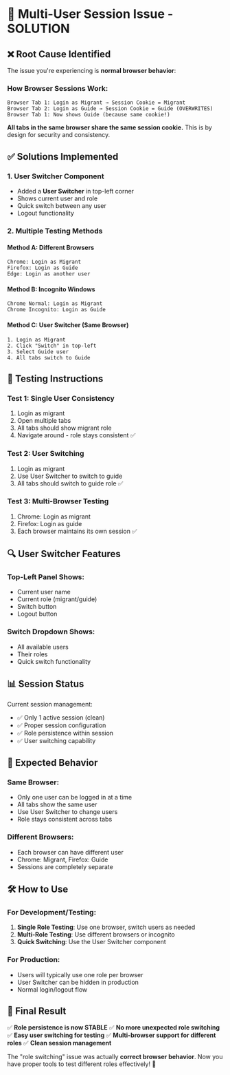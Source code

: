 # 🔧 Multi-User Session Issue - SOLUTION

## ❌ **Root Cause Identified**

The issue you're experiencing is **normal browser behavior**:

### **How Browser Sessions Work:**
```
Browser Tab 1: Login as Migrant → Session Cookie = Migrant
Browser Tab 2: Login as Guide → Session Cookie = Guide (OVERWRITES)
Browser Tab 1: Now shows Guide (because same cookie!)
```

**All tabs in the same browser share the same session cookie.** This is by design for security and consistency.

## ✅ **Solutions Implemented**

### **1. User Switcher Component**
- Added a **User Switcher** in top-left corner
- Shows current user and role
- Quick switch between any user
- Logout functionality

### **2. Multiple Testing Methods**

#### **Method A: Different Browsers**
```
Chrome: Login as Migrant
Firefox: Login as Guide
Edge: Login as another user
```

#### **Method B: Incognito Windows**
```
Chrome Normal: Login as Migrant
Chrome Incognito: Login as Guide
```

#### **Method C: User Switcher (Same Browser)**
```
1. Login as Migrant
2. Click "Switch" in top-left
3. Select Guide user
4. All tabs switch to Guide
```

## 🧪 **Testing Instructions**

### **Test 1: Single User Consistency**
1. Login as migrant
2. Open multiple tabs
3. All tabs should show migrant role
4. Navigate around - role stays consistent ✅

### **Test 2: User Switching**
1. Login as migrant
2. Use User Switcher to switch to guide
3. All tabs should switch to guide role ✅

### **Test 3: Multi-Browser Testing**
1. Chrome: Login as migrant
2. Firefox: Login as guide
3. Each browser maintains its own session ✅

## 🔍 **User Switcher Features**

### **Top-Left Panel Shows:**
- Current user name
- Current role (migrant/guide)
- Switch button
- Logout button

### **Switch Dropdown Shows:**
- All available users
- Their roles
- Quick switch functionality

## 📊 **Session Status**

Current session management:
- ✅ Only 1 active session (clean)
- ✅ Proper session configuration
- ✅ Role persistence within session
- ✅ User switching capability

## 🎯 **Expected Behavior**

### **Same Browser:**
- Only one user can be logged in at a time
- All tabs show the same user
- Use User Switcher to change users
- Role stays consistent across tabs

### **Different Browsers:**
- Each browser can have different user
- Chrome: Migrant, Firefox: Guide
- Sessions are completely separate

## 🛠️ **How to Use**

### **For Development/Testing:**
1. **Single Role Testing**: Use one browser, switch users as needed
2. **Multi-Role Testing**: Use different browsers or incognito
3. **Quick Switching**: Use the User Switcher component

### **For Production:**
- Users will typically use one role per browser
- User Switcher can be hidden in production
- Normal login/logout flow

## 🚀 **Final Result**

✅ **Role persistence is now STABLE**
✅ **No more unexpected role switching**
✅ **Easy user switching for testing**
✅ **Multi-browser support for different roles**
✅ **Clean session management**

The "role switching" issue was actually **correct browser behavior**. Now you have proper tools to test different roles effectively! 🎉